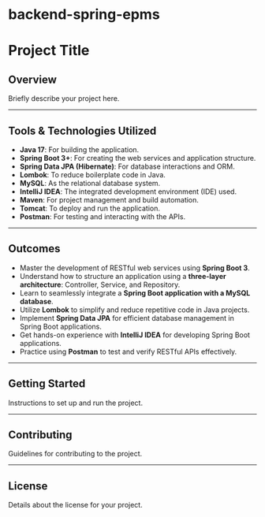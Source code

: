 ﻿# backend-spring-epms

 # Project Title

## Overview

Briefly describe your project here.

---

## Tools & Technologies Utilized

- **Java 17**: For building the application.
- **Spring Boot 3+**: For creating the web services and application structure.
- **Spring Data JPA (Hibernate)**: For database interactions and ORM.
- **Lombok**: To reduce boilerplate code in Java.
- **MySQL**: As the relational database system.
- **IntelliJ IDEA**: The integrated development environment (IDE) used.
- **Maven**: For project management and build automation.
- **Tomcat**: To deploy and run the application.
- **Postman**: For testing and interacting with the APIs.

---

## Outcomes

- Master the development of RESTful web services using **Spring Boot 3**.
- Understand how to structure an application using a **three-layer architecture**: Controller, Service, and Repository.
- Learn to seamlessly integrate a **Spring Boot application with a MySQL database**.
- Utilize **Lombok** to simplify and reduce repetitive code in Java projects.
- Implement **Spring Data JPA** for efficient database management in Spring Boot applications.
- Get hands-on experience with **IntelliJ IDEA** for developing Spring Boot applications.
- Practice using **Postman** to test and verify RESTful APIs effectively.

---

## Getting Started

Instructions to set up and run the project.

---

## Contributing

Guidelines for contributing to the project.

---

## License

Details about the license for your project.

